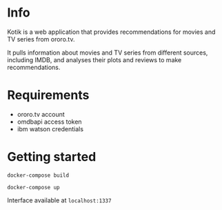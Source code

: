 # Info

Kotik is a web application that provides recommendations for movies and TV series from ororo.tv. 

It pulls information about movies and TV series from different sources, including IMDB, and analyses their plots and reviews to make recommendations.

# Requirements
* ororo.tv account
* omdbapi access token
* ibm watson credentials

# Getting started

`docker-compose build`

`docker-compose up`

Interface available at `localhost:1337`
